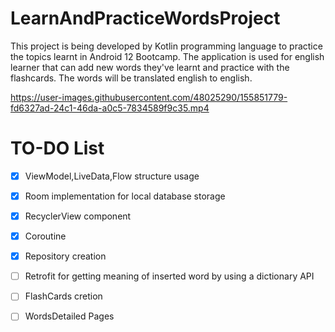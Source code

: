 # LearnAndPracticeWordsProject

This project is being developed by Kotlin programming language to practice the topics learnt in Android 12 Bootcamp.
The application is used for english learner that can add new words they've learnt and practice with the flashcards. The words will be translated english to english.



https://user-images.githubusercontent.com/48025290/155851779-fd6327ad-24c1-46da-a0c5-7834589f9c35.mp4

# TO-DO List

- [x] ViewModel,LiveData,Flow structure usage
- [x] Room implementation for local database storage
- [x] RecyclerView component
- [x] Coroutine
- [x] Repository creation
- [ ] Retrofit for getting meaning of inserted word by using a dictionary API
- [ ] FlashCards cretion
- [ ] WordsDetailed Pages




